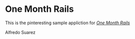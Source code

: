 # One Month Rails

This is the pinteresting sample appliction for
[*One Month Rails*](http://onemonthrails.com)

Alfredo Suarez
